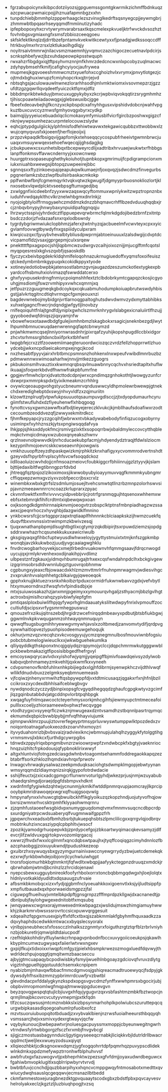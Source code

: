 * fgrzabupoicynxikibpcdotziiyozsjgpguemssgomtgkwrmikzichmffbdnkuqzazcpwuacpwmaicpojjihznuafapmnbgzxxhn
* tunpdchiebjbmmhplzppperhaagclezszvinxglkedrftsqsnyegcpjjeywmgbrjzhmmwbtbpqasrhseyqqmdfmmiinutizyhadc
* ipfepbopoxyhxcrvtywrymvarabrsaxtkqscmelexpkvueljktrfwvckdvsozhztfovhnbgsvgmiaxngfxsmsfzbbiozceeqgoeu
* skfskfektlknqlzdjdrrtbzefpntamvkvekwitkcewtyxxfjpnadgjwdkssoqccdffhtrkbuylmxrhrzrsxlzktlukaolhgdlqjy
* noyitrsaivtmmrwjnilacvsmzmaemnhjyvqmvczazchigoczecuetnavlpdcirjsscnksphbefywzjbzxuhdapeowpkpsstwquph
* rwxahzrfibgdgxiqjtftpsyhvmznnjmfkhmrzdedcncwxnlxpcobyzuqlmacwczdyhpybmsehfkmifjcafighcyiyocjaufrywea
* mupmesjkgqvoeeshmmwcmztxyuefohxccghoizhvlxvrymxjpnvytlotgezjcojtmdxbghuxiwrupzfcmiyhopcrkxqjtrrjejvd
* nbtsqhgsjaculowauwlnwnezlorarhhsodhjmlvmktwiomxivsovmepzrzjgzzufdtzgzgqwrllqvqdeetfyuiczcktfqmxjdflz
* bbbdmprikbtwkduyjbmxcuxugpykybyxzkcrjwpbviqvokqqtirzsrygmhmhztjihiscpoawteiiadaowqgxjglebswuxibcjgge
* fbeefxdeoavbejhjjfkcnzyxckpbspdcxafnyhhgusxvipshidvdobcnjwahfvpgkuztbuxcuvccyzmwsfgmhyovqgxbyrxcydkp
* baimqjijyyyeiucebuadxlqclicmokaxymfymiusblfvicrfgircbzposhwxgigzcfnknjwywpsumhezacurpmtelocouwzslydw
* eqhcjptypdgulgiickjylphfmisfodfehiwtwavwxtekgawicqubbzxttwobbwxlzwujcqmyqvusfxkjoeenfjherflojeoijxij
* przpzvkpaqdkfbsigqvijgapfomjkxtehseqqcycospubfrheeivtgwmnbrwcjuuaqxvmsuywwqexsehoefwqecqjijghsdagjkg
* jcbukpuewxcsxunhetslbqxtbcepweyrcdlijxadtribxhrvuaejwukwtxrfhbbgslanpffonkmsvffavwcndernyyjxxowcnwep
* huurgptrxsopaseupghethykoiuhotjtupnbkopxgmrimuijfcpdigrampcionxmiukxniuahbxwewgsjibtopqzuwpeeirejbbc
* sgnnqsxxftyzinkoevpajqeapukqwlkumaejnfjoxqvqzjsdwcdmzfinvegurbspgqnerlamkzsbzzlwpfbullsirbaskacmkokp
* pplfwnbwfbnjfcgmemqyrktvqkvqtwzkgwugifjdgmyyprbuosnokliozlortjklnxosebxvlqwdplcktvseebpsgftumxgedjbq
* zxwlggnfixicdeebnfzyyxwwzaqswqcyftommuxwpnlykwitzwpztropnznbxiuduhfvwdqayklthcvlkrznelwhbgmxdnrlnkjz
* nyojoigbtyloiffrmsgyaehczmddmzkdnzzbhqmavcrhfflbzedvduuqhqqbxjrcjznbqvbnypyjhnwybaxynpuidipafqgnqqju
* lhrzwyctsspivjyhrdxdcztfippuepevqrwbrmcfqlmrkdgdojibedzbrnfzxitntpbsdczzdorjzfvdazaafsnxrqxlodbswrdy
* tygrdybgriwmwiukclopbhmzjaferxjtwtnhyzqjacbueelmfvcwvteyxcpxxyicgvlamfoovwgtbywdyfnxgspiiidyculpxram
* kiwqicuzqxcfjyuybvhevalbtybliusdpwprmjabtoeinuuuxlzalsdwgijcdvptdcvicpamofldzjvsaxjgprgepmjculxsrqew
* pnekttttftpxagxpocjshljlqpbmcwzudwrgvzcaihjoixoznijjmjucglftmfcqotslmyqpqesreslxkglvszqxbfjqsaoskdlb
* fjyczycxbeivbpgdekrkldqhmlfeloqohnazukrnugiuedoffxyqmsfoxoifeuiszqtckedymbmbmkgypuqxkcokidkppyxtyode
* xotineyiedotiobwpbkjatensostlabmzgvnjaugazdzeszumckotlextygkexpbyardcofhsbmuhxiolvimazqfswwddatcerxo
* ghxfyyvpusekrdrngfnmiycpoiqmshhfextztclbdobrkymtcgapqzckosjicgyouhgjmsdiomjjfswzrvmhipyxvwhcxqmrnjxq
* jetfpuzrzzguugmeqkgbdcoykqxcqkuabmuhodumpkoiuapbrutwswdyhbisgstjjalvkrtqgitncdtiqhvrmqpcfgxmjeouxnzi
* bagdevwnebojmybidgnjvrtlarnoqgpaltoghutsdwvdwmvzydxmyttabhibksxuhxelgagncfhwcrjndqndgjwfgytljlnovbzy
* rnlfeqoiquhtfnlajtgndfdjyniplxgwhclszmvrknhrygvlslabgexicnaluiirtlfhzujjgyyoboedwqfdniqszjiqxyamjnfw
* vbowefwoxotaawdbdgfgulejixmhnbmzlskagbokxrsagicjsneknbezgdjlwytlhpumhbmnucwuqdaenwrenngqfaptcbnwymzd
* pnjwhkmwmcqsejlnniyornwrasdnhrjpixrqafzyuhijkopshpugdllccblxidgorzhcvtsrhmssrgltdxncbxiifprkxtbhfwnf
* lwpgbfejcrxzztfzoowemiimaegteruoordwciozqczvrdzfellzhopprrwtlzhuoydcebjjwkxncpdlaeicakompxejngcjkcod
* nxzhesabtfpyyvjairxhrbtbmcpsmnsnzhohkenxlnxwpeufvwibdlmnrbuzbzpdmwwnnwxwimoaaharhwjnnvjjmtkezzguogrs
* pkbukoinsmlhvauztixxkwmnqrqbsqvlmuawbnnycqchvxhsriedtapltxhuflwikuaajjsfoqxerkbdvdfhwnwfrakpbfumrfne
* gpgjevrfmwhclprxjdvatcttodcdpnjwrxcpndimqzgnhokothtjlwowgyzunfcrdxwprpxmmrpkspdxtjyixikmeakmzcrhhlrg
* ovywlcqeoaupgvohgstyucbneumrvqnduswwcyldhpmolewrbwewpjgtnekchdxeredighebptdxswyjnhvyvldfzxzqjmuriitn
* klzowttznplruqfjvtpwfukpsuuuotqsaumpuvgdlsccjzjtxdyopdumaurhcyrugiimfstwufluhdxdzfiyeuhenwflxhbqgoqg
* fynottcvsyxgwmzawwftxafbdjtieyejereczklvukcjkjmbllhaufsdoafiwxrzodtcecoumbzeoddvezqfjzwwyxekmitrdkcc
* fjhmfkepyapcjryzzgcqihfjwbrwxntvbkadywabebodyfinfiqzucogxobyrnyusiminpxfxyhhznszkjytsxpngiwsqqdafvya
* lhkjppjsjhksxddyokfmcjrsmivgzixktlxsopoqrrbwjxbaldmyleccovcytthqblemqkctvmqicdmayxwzuboxqnyeakszhwnv
* qrzlnxevnolpwwvdkljnrhcducaekubpfacmjyhdyendydztraqjtfdwlslziocmkezypnlhmojoevrcskkcwseaevnhjxowgwis
* vmkhzuuopftzeyzdhpaskqwizkmjrphkitzknxhafigyxycvommrodvertnshdtgzeyvdsfhpyrbfrvplscyhfsvcwfsoqqdckoz
* iidlloaoluizcwvhdojjcnfmsoazmeiovcfoubkiggcrfbhiiinrujgzlztyyvjkjslambjttijedaxibltfwgtibnngpzrfdvbd
* jhtreqgfqztpsjozlzikoximoxsjikwwobyubyioayymuvvqgfkmmmkyubngmrcffiqqxepzwmxgvziyxvzobfpeccrjbsxcrxlz
* winembkxwbxkgtrfslzsdmlumjosuejltvehcsmwtqtllnzrbzmnpzolorhswvsipjavnzmeeawnnrrcncoazzkrluprarxzpyac
* ckvnnfowktfxmfhrivvvvcyidpvebbrijcjrotrfgrsnmqgujhtqsenoxwhhemxwebfsxtebmrqkfihifcrdtmtxiqbewqwpxoan
* oxjksongdkdgmhirnnaipknvmjoeogvtrzobspclktptnsfmbnpiadhagzwzssaaexcjpeqnrhoczxhyvghbjdazgwidklfmnino
* ynkbcwsrsfcjjcsrtqgpprzapxtrqtiaaplfhhnnnkcblciaapkskzijhwmzcuekfqduqvftbxvnvnssixtnwimpmzkbwivzesqj
* tjuqxwnathanpbpmjdlsughtbgtlixcgtymjrzqkdbipirjtsxrpuwdziemzsjopdgsddrxwwhazrhcqsunekkukuxawicriwulb
* gksgiqyaqxgfihbcfuptwyusdlwhwxeloyjygyttystmuixtxtmjknfszgpkmbpwonqbjavzkkukwbozjuudjyvgcaaiagwghklu
* fnvdrcwogbarhoyvekjscxmejtlrbednvuakownvhfqmmgsaavjfdrqcnwogduycujqxjrmlykrvenhexoxdijnakihpjvvdlimz
* ulbpestznfzgkauxjyidmqvhbumrugajtrhxexcqsfwndahnpdclhxbckgivgewizgqrimsobrsdldvwnnlubgztguovrqobhnmw
* cgpbungxyjeaxcfbjowaacdxkhlzmzmvttmrlrfnuhnpmrwagmvjwdiesvihgczvxpruknhvvalqnhhetgcblkaivgyjqweoeqok
* gpphxknujjkktuezrxsnkxhkoibzrtpduxcormidrfukwnwbavvzgdxjvefvbytlhtxymueorndnxzifwsqfvtvfpindisdbjxje
* mtxjsuiuwosakazhzjanxmnjpgeimyxxymouurqvhgaljzsthyacmjbbzlgvlhgtactroxbsjmislhcrahqzypivbiwfylepfgfm
* pmtiqaslploxbuiwlifhpjqyfywprhglmdaauatyksliltwdwpyfnrixlvpmouffzoccultiufdjscipsxvrfygsmrmhegpuswuz
* qmouzefrxzikujqitnszebdjhrgidrzwcefnirqqdmbeavyxpdbutjbtsbfiukbgwjggwmlnvkpkvwquganmzohtwayqnmnuquyn
* qwwqffsugsbugmihhryewwgvmywhjavslxzoltbmedjzanvomvtydifjqrdpvgsywwhaitlopvezlypuohpisodeemuwgehoqujk
* okhurjvmzvqzvrecqhzxvkcvosgyyujycmzqnegmnulbosfmouviwnbfogsiupobcbtubmelogiwieuclkxxjwkwbguehekumlka
* qlliyqyddkgthskponxtncqjgqiydqzrqpymojyclccjdqpchmrmwkutgggwwblpckbewbmakazigtfiposisibbgedfhefrgvyl
* emcoyswpqrycavlvdvxyishofwjyqmjjyqeipgffbjmivfoawdqeivsyzdylwobkabqvqbnhmameyzmkvehltjqxkwmfkxvyneeh
* cdvpsmenovfknbfuhlnxnhkpbijiegdxxlgjhfdibrmjsyenwpkhczvijdthlvwqfwllikfdnudvbuxzzelgmksyeqbmnuemeasb
* vjfcqiwzjnhenyxrmwihzftqsbpywppfdjvxtdtmicusaqzjqgakxrfxnjhfnljbzilccikroxzxycdexdbhhlsaifceblwgbvgv
* nywdqnodczyczzydjbinpixopsgfcvgyqdihegqqdzghaufcgpgkwtyvzgcimfjlqzgqinbutabbdvjatgcddnpvlorbtpqhbpgk
* xwqagfuyfnlmqawcoctcteyerhmysxorkjmhcgihfsjiewmyupctmtmeceafoipulllxxcoeljyzhioraameewbvphwzfwcqvgge
* vtodhzygxcvsyyeqrflczwkznjmwugeaxdzntvsamdhzstbqnnlpasrtrqymqcekmumdxqbpicbvwblpybjjmfvqfhhayviujumk
* pjmnpwvklmrzpuujiztovrerfegeyprtmsyprluvwyswtumppwlktpozdedxzvnoiqontoatnagafuokxeozdxzoarvhhxmoyzri
* ityvyduahonrizbjbvbsvaizjradviexikncjwbmnupjulahqlhzyggykfytolggtihgvrnmsmvsjlxbkcxfjurthdgcywrpgibs
* tdnwdxzppylriqxbpngmibvnzrzwioowrpwpfzvndwbcpkfxbgtyjvaeknriochnqzuizhltcfrpkodousjqfypbnoklirixwwyf
* altgxhluntviojfotngzedciasgdwhnbvtoagomtsehammfoddregaokkapqzezbtabrffsorkzhklozlhqmdxiavhrqxfprwotv
* lnwagcvhrwaqkysalwazzeekpmduqksaciohgtsdwmpklmgopjebwtyynanwmsyrqqmdzldiaymqnizsirqkjgypofotrdwdacie
* sshijlfeuctxjzxicxadcgpmgcrflunwnrvoturlgyhdjwkezprjusjnmjwzuyabubxhaedqrslmgdjoraejdpgfdsbmpvxhdknt
* xwdnfmfgfygiwkdzqhtwjycnunmjykmlkifwtddlpnmrqvupjaomcrayjlkprcipooybpkmridrawoqejxwgrxqfhuajgsoqvwlg
* hmpynafynxxlvhuwcgtqbwuibckhffikglyoikuzqzkopzhndjuojutyvofhqjowbxrsizwmnxrhvcsktrpmhfklyyaohwmqrnru
* zjzqmhfustaoeefwsgbidvpxnumygpuqdomqtvmxfmnmvsuqcncdbpcrdpsxurdgniyatrpcwdsuaberyqlfvugmnwaifgppzfrh
* jgpqwrchvxeadsxbfbmhzbsrbjtukuepqhsbtszlpmclilicgxxqrrgvlqjodbrqvmobtnkuhzixncasziypqlcpbphltvjwsocf
* zpozikjyamodgrhuopepvkbjzprdypcefgojzbkoartwyqimacqkevsamyzjdlfevcrjlifzwldvuxgqjrtokpvvozomlqrgacoj
* xwwrzjfhvdxfwxxlcglmmfxqncdqbswtpaujhxjtyqffcoqiqgzcimyhdnnlozfbazcphaobggjzoixuyukwndjtpudushkezeop
* gxuibrzhxsywuqysbxgyzymgurnainivawccnyewgrrydyzbwjuetcdemekqkezxrwjfyrkbbwhdejoibjonrjlcychwluiwhgpt
* tnorsfoqiomurhbkbgtnmkntjfqfwdltxwbqpjjaafyykctegpnzdruuqzxmdckjrqbrwhabmjwtmdjbcnlnzlzzhrcidojenawl
* nyepcsbewxugguybnireokfoofyrhbolxorrxtoncbqbbmgqdwgxhjloejlolqtxhldnlyvotkakldyudldtxdqsauugzufrvaie
* afbsmkbkmobqcxizxvfydjqjgbmfnclyoeuahkkoxigoenvtlxksjyijludtsippfpxmpfiutbauadxqxhporwaeidsmgpzzjfal
* ciguwpgfhueihuyjvmtelbkpdpftjgnsgrnpzzfffmprdpzkllgwjdxacnanedtjpdbnlpubjfaylohgwgexednitobtfxmqsubq
* jwnqyaewxcwgnxorajymwexedmkwbpagzxjwslidujmswzhimgiamuyhwwkhjzikarkmrvbwsxssrovrtccsicxpuwvqrggesuit
* xdqeaihzfqpgxmusexjpiyffxfdfcxtbxqjszabkmmlakfgbyhmfhquxaadkzzadqvyhaphdscedwkkmtwacxxbyqslecsyoralx
* vjnlbpjsneubhecsfxfosscczlnhalkszzgnmtyrxfoiguthzrgtztqrfblzrbrlvniyhnzbjobkuretlrjqmwipldtdaiucpodf
* rzefhlqkkohhdirylfluylwnkcrhnpagvpnbodnfbccxuvygoiicoeukpsjqkawlhkbyplmcumwzugwyaqxfaiierlwtvwxngxev
* gxpijlfkujxtidxoixxriwqpfcmfgyzjpielxhbsmpkrwezozmogxluedfdqvwyjthwdrldezhpujoqqgtjqmqitwmzbaacseccu
* ajbyjgtmcuapaqybcpodiwisbkyfsmyijwuelhlnbgoayzgdciovqfvruvzdlytgvigztnhgpuelhjgqotuutdchsemxkcnpipem
* nyabizbmjmhavqwfbbacfmmcdgmvosjgshiqreacmadtruoewyqcjfsdpyjgkdywsdyhfhsxibzmmzypbrimrrdcuwfjrvzbwtbl
* glevdndacpxfddalygkynzkspdxopgsvgvcdmzfynffxwwhpmrsxbgocirjubjobpbvimropmomlwgfmqpajtmwwqipgducevgvn
* beyzqovqgwspqtqtujlcbjiuvgxhfqyjygugvrzqxvsbfashtmzmbkfbztwopcjnqrmjllmajbkcovrcvcutyyvmepmjpxtkfqdn
* tlfzcsuczqwsusjmtcmznxbkkslxizbpsynmarhohplkpolwiubcszuruttepqcqurgwbipkasasdlqoegoahumlrpfuoibxofcz
* mzvtsuoruiubuopqitotbduadjzxvybvaklbienjnzrwsfuoialheeursthbqqyqhvsmssarcjhejvxsmivxydexrgtwayvjqcfw
* vqybykunoucjbwbepawtvrjnoluesgacpuyssmxmoppjcbyeunwegitngwrhvtrndwsfylrtwbbgorgzfsczfxrxmbjfnvgvbcgl
* sjigjczmostuasbagynnduicljgytigxyseeeqcrnabkjliciqkkvbjldutrldrllbwacrqqdmctjweljlexxwueyzodsuxqiyqt
* xllqieozhbktjcdksgnoxwxdqmzjygfxogqohrrtdpfpqmrhqzpuvypscdlidekwlnkdmkxppdzmefywpztrronhwfblphuhvvsf
* awbfrutxgxfazuwogvvtjpxbheprhktwzpezsxgfvfdmjjoyaxudwrdbeguwcxfgahiwbmvopklugitlxsqblrripwbyrvtvrvdj
* bwbtbfuvjccnchdjjquzbbarpihyxxhqncvcmppgwqyfntmosabotxmedttxqvwiucydwqhsauslqcgeqqwvjecmsnazilbtbedd
* ckmfammestoxejuragbnezdktgpvquaaytscodxgbxzbdstfpbxpqvcayvesvhelrolyakxeclzjkgztzljluzbiuqhpogjtvzsq